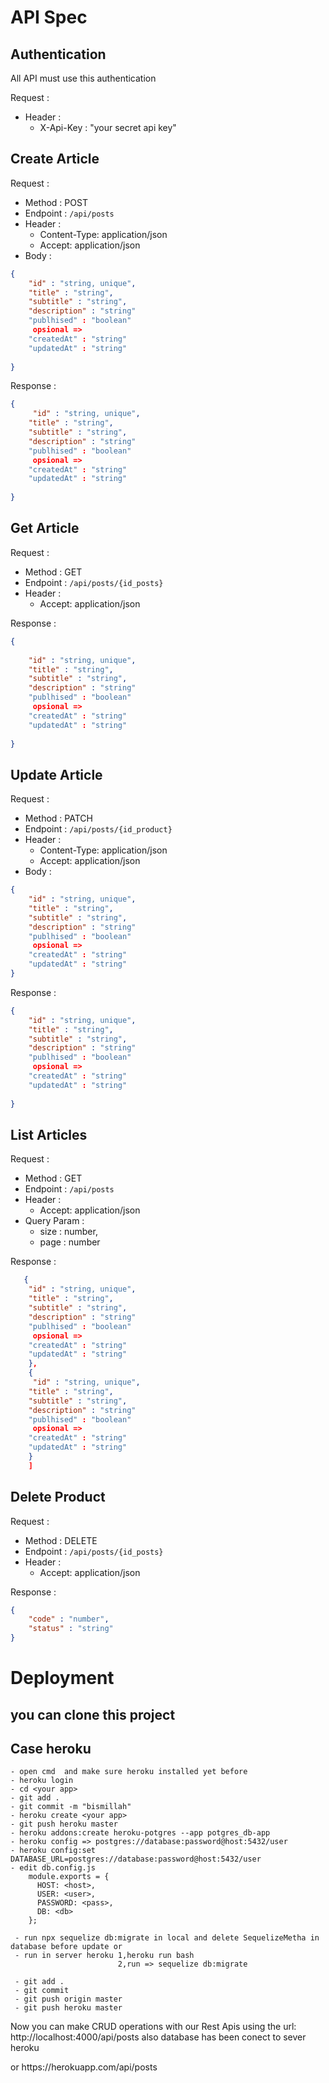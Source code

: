 # API Spec

## Authentication

All API must use this authentication

Request :
- Header :
    - X-Api-Key : "your secret api key"

## Create Article

Request :
- Method : POST
- Endpoint : `/api/posts`
- Header :
    - Content-Type: application/json
    - Accept: application/json
- Body :

```json 
{
    "id" : "string, unique",
    "title" : "string",
    "subtitle" : "string",
    "description" : "string"
    "publhised" : "boolean"
     opsional =>
    "createdAt" : "string"
    "updatedAt" : "string"
   
}
```

Response :

```json 
{
     "id" : "string, unique",
    "title" : "string",
    "subtitle" : "string",
    "description" : "string"
    "publhised" : "boolean"
     opsional =>
    "createdAt" : "string"
    "updatedAt" : "string"
   
}
```

## Get Article

Request :
- Method : GET
- Endpoint : `/api/posts/{id_posts}`
- Header :
    - Accept: application/json

Response :

```json 
{
    
    "id" : "string, unique",
    "title" : "string",
    "subtitle" : "string",
    "description" : "string"
    "publhised" : "boolean"
     opsional =>
    "createdAt" : "string"
    "updatedAt" : "string"
     
}
```

## Update Article

Request :
- Method : PATCH
- Endpoint : `/api/posts/{id_product}`
- Header :
    - Content-Type: application/json
    - Accept: application/json
- Body :

```json 
{
    "id" : "string, unique",
    "title" : "string",
    "subtitle" : "string",
    "description" : "string"
    "publhised" : "boolean"
     opsional =>
    "createdAt" : "string"
    "updatedAt" : "string"
}
```

Response :

```json 
{
    "id" : "string, unique",
    "title" : "string",
    "subtitle" : "string",
    "description" : "string"
    "publhised" : "boolean"
     opsional =>
    "createdAt" : "string"
    "updatedAt" : "string"
     
}
```

## List Articles

Request :
- Method : GET
- Endpoint : `/api/posts`
- Header :
    - Accept: application/json
- Query Param :
    - size : number,
    - page : number

Response :

```json [
   {
    "id" : "string, unique",
    "title" : "string",
    "subtitle" : "string",
    "description" : "string"
    "publhised" : "boolean"
     opsional =>
    "createdAt" : "string"
    "updatedAt" : "string"
    },
    {
     "id" : "string, unique",
    "title" : "string",
    "subtitle" : "string",
    "description" : "string"
    "publhised" : "boolean"
     opsional =>
    "createdAt" : "string"
    "updatedAt" : "string"
    }
    ]

```

## Delete Product

Request :
- Method : DELETE
- Endpoint : `/api/posts/{id_posts}`
- Header :
    - Accept: application/json

Response :

```json 
{
    "code" : "number",
    "status" : "string"
}
```


# Deployment 

## you can clone this project

## Case heroku

```cli 
- open cmd  and make sure heroku installed yet before
- heroku login
- cd <your app>
- git add .
- git commit -m "bismillah"
- heroku create <your app>
- git push heroku master
- heroku addons:create heroku-potgres --app potgres_db-app
- heroku config => postgres://database:password@host:5432/user
- heroku config:set DATABASE_URL=postgres://database:password@host:5432/user
- edit db.config.js 
    module.exports = {
      HOST: <host>,
      USER: <user>,
      PASSWORD: <pass>,
      DB: <db>
    };
    
 - run npx sequelize db:migrate in local and delete SequelizeMetha in database before update or 
 - run in server heroku 1,heroku run bash
                        2,run => sequelize db:migrate
                        
 - git add .
 - git commit
 - git push origin master
 - git push heroku master
```

Now you can make CRUD operations with our Rest Apis using the url:
http://localhost:4000/api/posts also database has been conect to sever heroku

or https://<app-name>herokuapp.com/api/posts

